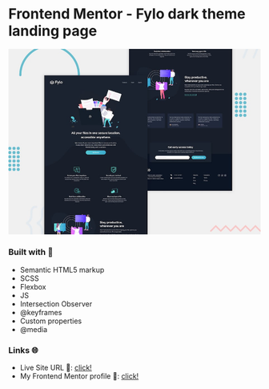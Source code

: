 # Frontend Mentor - Fylo dark theme landing page

![Design preview for the Fylo dark theme landing page coding challenge](./design/desktop-preview.jpg)

### Built with 🧱
- Semantic HTML5 markup
- SCSS
- Flexbox
- JS
- Intersection Observer
- @keyframes
- Custom properties
- @media

### Links 🌐

- Live Site URL 🔴: [click!](https://kacperkwinta.github.io/Fylo-dark-theme-landing-page/)
- My Frontend Mentor profile 👦: [click!](https://www.frontendmentor.io/profile/kacperkwinta)
